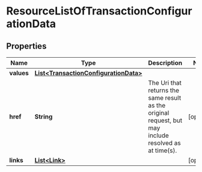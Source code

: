 

# ResourceListOfTransactionConfigurationData

## Properties

Name | Type | Description | Notes
------------ | ------------- | ------------- | -------------
**values** | [**List&lt;TransactionConfigurationData&gt;**](TransactionConfigurationData.md) |  | 
**href** | **String** | The Uri that returns the same result as the original request,  but may include resolved as at time(s). |  [optional]
**links** | [**List&lt;Link&gt;**](Link.md) |  |  [optional]



